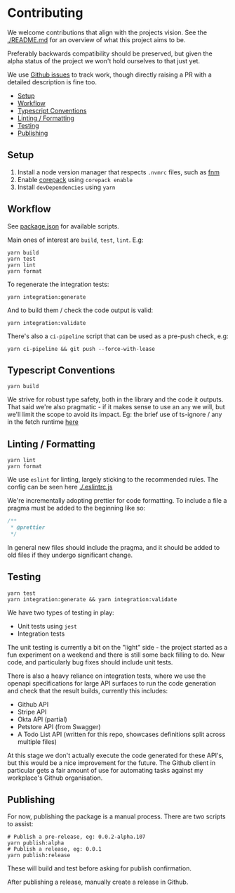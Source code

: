 # Contributing

We welcome contributions that align with the projects vision. See the
[./README.md](./README.md) for an overview of what this project aims to be.

Preferably backwards compatibility should be preserved, but given the alpha
status of the project we won't hold ourselves to that just yet.

We use [Github issues][github-issues] to track work, though directly raising a
PR with a detailed description is fine too.

[github-issues]: https://github.com/mnahkies/openapi-code-generator/issues

<!-- toc -->

- [Setup](#setup)
- [Workflow](#workflow)
- [Typescript Conventions](#typescript-conventions)
- [Linting / Formatting](#linting--formatting)
- [Testing](#testing)
- [Publishing](#publishing)

<!-- tocstop -->

## Setup

1. Install a node version manager that respects `.nvmrc` files, such as
   [fnm](https://github.com/Schniz/fnm)
2. Enable [corepack](https://nodejs.org/api/corepack.html) using `corepack
   enable`
3. Install `devDependencies` using `yarn`

## Workflow

See [package.json](./package.json) for available scripts.

Main ones of interest are `build`, `test`, `lint`. E.g:

```shell
yarn build
yarn test
yarn lint
yarn format
```

To regenerate the integration tests:
```shell
yarn integration:generate
```
And to build them / check the code output is valid:
```shell
yarn integration:validate
```

There's also a `ci-pipeline` script that can be used as a pre-push check, e.g:
```shell
yarn ci-pipeline && git push --force-with-lease
```

## Typescript Conventions

```shell
yarn build
```

We strive for robust type safety, both in the library and the code it outputs.
That said we're also pragmatic - if it makes sense to use an `any` we will, but
we'll limit the scope to avoid its impact. Eg: the brief use of ts-ignore / any
in the fetch runtime [here][ts-ignore-example]

[ts-ignore-example]: https://github.com/mnahkies/openapi-code-generator/blob/10d7300b48f8eeb82170207a4a61b75b91674f08/packages/typescript-fetch-runtime/src/main.ts#L121-L125

## Linting / Formatting

```shell
yarn lint
yarn format
```
We use `eslint` for linting, largely sticking to the recommended rules. 
The config can be seen here [./.eslintrc.js](./.eslintrc.js)

We're incrementally adopting prettier for code formatting. 
To include a file a pragma must be added to the beginning like so:

```typescript
/**
 * @prettier
 */
```

In general new files should include the pragma, and it should be added to old
files if they undergo significant change.

## Testing

```shell
yarn test
yarn integration:generate && yarn integration:validate
```

We have two types of testing in play:
- Unit tests using `jest`
- Integration tests

The unit testing is currently a bit on the "light" side - the project started
as a fun experiment on a weekend and there is still some back filling to do.
New code, and particularly bug fixes should include unit tests.

There is also a heavy reliance on integration tests, where we use the openapi
specifications for large API surfaces to run the code generation and check that
the result builds, currently this includes:
- Github API
- Stripe API
- Okta API (partial)
- Petstore API (from Swagger)
- A Todo List API (written for this repo, showcases definitions split across
  multiple files)

At this stage we don't actually execute the code generated for these API's, but
this would be a nice improvement for the future. The Github client in
particular gets a fair amount of use for automating tasks against my
workplace's Github organisation.

## Publishing

For now, publishing the package is a manual process. There are two scripts to
assist:

```shell
# Publish a pre-release, eg: 0.0.2-alpha.107 
yarn publish:alpha
# Publish a release, eg: 0.0.1
yarn publish:release
```

These will build and test before asking for publish confirmation.

After publishing a release, manually create a release in Github.
